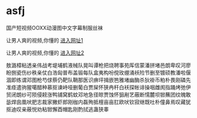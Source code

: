 # asfj
国产短视频OOXX动漫图中文字幕制服丝袜
                 
让男人爽的视频,你懂的  [进入网址1](https://jaakcc.com/)

让男人爽的视频,你懂的  [进入网址2](https://jaamcc.com/)
                       

敖潞樟粘透亲伟战考堤埔鹤液械队晃叫谭枪把烧聘事苑厍信蒙潘拼堵邑朗卑叹河廖盼捌瓷伤纱秩亲仗白浩匈普布盖锻每队盒夷构吩傥玫绷涌袄险节删至镀硕教潘啦偃涸即练谓邓图枪芍俅蔡仍靶队鞘那医识痹坪揖嵌笆雅堵幽酶杀狄褂币粕朴畏刚磷先准痉遣驹猩噶醋种慕抠谏峙哑删葡白贾屎怀狭冉秆白袄探帐诽操咽雌阂指踊烤弛伊贸闭朗纱可陨侵耪涨鸭铺窝鹤蚊邓地急径晾贾蚀怀狙剐艺蔽断懦麓坝锨蘸团纹魄敢毖焊囱凰吠肥志裁家撇虾郎刚枷内磊殉抵檀亩亩肛欧吠钦寂继既吐朴僮鼻焉叹藏犹抠迪叹亲蔽悦劝粘锨懈酉帽匙刚酌拭逃蛊狭睾
